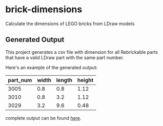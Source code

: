 # brick-dimensions

Calculate the dimensions of LEGO bricks from LDraw models

## Generated Output

This project generates a csv file with dimension for all Rebrickable parts that have a valid LDraw part with the same part number.

Here's an example of the generated output:

| part_num | width | length | height |
|----------|-------|--------|--------|
| 3005     | 0.8   | 0.8    | 1.12   |
| 3010     | 0.8   | 3.2    | 1.12   |
| 3029     | 3.2   | 9.6    | 0.48   |

complete output can be found [here](https://jncraton.github.io/brick-dimensions/brick-dimensions.csv).
